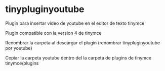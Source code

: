 # tinypluginyoutube
Plugin para insertar video de youtube en el editor de texto tinymce

Plugin compatible con la version 4 de tinymce

Renombrar la carpeta al descargar el plugin (renombrar tinypluginyoutube por youtube)

Copiar la carpeta youtube dentro del la carpeta de plugins de tinymce tinymce/plugins
